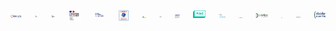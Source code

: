 <div class="columns is-multiline is-6 is-vcentered is-centered">
  <div class="column is-3 has-text-centered">
    <a class=""
      href="https://www.opendatafrance.net/"
      target="_blank">
      <img
        src="https://raw.githubusercontent.com/multi-coop/multi-site-contents/add-clients-logos/images/clients/odf-logo.svg"
        alt="OPEN DATA FRANCE"
      />
    </a>
  </div>
  <div class="column is-3 has-text-centered">
    <a class=""
      href="https://www.numerique.gouv.fr/dinum/"
      target="_blank">
      <img
        src="https://raw.githubusercontent.com/multi-coop/multi-site-contents/add-clients-logos/images/clients/dinum-logo.png"
        alt="DINUM"
      />
    </a>
  </div>
  <div class="column is-3 has-text-centered">
    <a class=""
      href="https://www.ecologie.gouv.fr/"
      target="_blank">
      <img
        src="https://raw.githubusercontent.com/multi-coop/multi-site-contents/add-clients-logos/images/clients/mte-logo.png"
        alt="MINISTERE DE LA TRANSITION ECOLOGIQUE"
      />
    </a>
  </div>
  <div class="column is-3 has-text-centered">
    <a class=""
      href="https://mer.gouv.fr/"
      target="_blank">
      <img
        src="https://raw.githubusercontent.com/multi-coop/multi-site-contents/add-clients-logos/images/clients/min-mer-logo.png"
        alt="MINISTERE DE LA MER"
      />
    </a>
  </div>
  <div class="column is-3 has-text-centered">
    <a class=""
      href="https://agence-cohesion-territoires.gouv.fr/"
      target="_blank">
      <img
        src="https://raw.githubusercontent.com/multi-coop/multi-site-contents/add-clients-logos/images/clients/anct-logo.png"
        alt="ANCT"
      />
    </a>
  </div>
  <div class="column is-3 has-text-centered">
    <a class=""
      href="https://www.ademe.fr"
      target="_blank">
      <img
        src="https://raw.githubusercontent.com/multi-coop/multi-site-contents/add-clients-logos/images/clients/ademe-logo.png"
        alt="ADEME"
      />
    </a>
  </div>
  <div class="column is-3 has-text-centered">
    <a class=""
      href="https://lafabriquedesmobilites.fr/"
      target="_blank">
      <img
        src="https://raw.githubusercontent.com/multi-coop/multi-site-contents/add-clients-logos/images/clients/fabmob-logo.png"
        alt="FABMOB"
      />
    </a>
  </div>
  <div class="column is-3 has-text-centered">
    <a class=""
      href="https://lamednum.coop/"
      target="_blank">
      <img
        src="https://raw.githubusercontent.com/multi-coop/multi-site-contents/add-clients-logos/images/clients/mednum-logo.jpg"
        alt="MEDNUM"
      />
    </a>
  </div>
  <div class="column is-3 has-text-centered">
    <a class=""
      href="https://www.mednum-bfc.fr/"
      target="_blank">
      <img
        src="https://raw.githubusercontent.com/multi-coop/multi-site-contents/add-clients-logos/images/clients/mednum-bfc-logo.png"
        alt="MEDNUM BFC"
      />
    </a>
  </div>
  <div class="column is-3 has-text-centered">
    <a class=""
      href="https://www.pingbase.net/"
      target="_blank">
      <img
        src="https://raw.githubusercontent.com/multi-coop/multi-site-contents/add-clients-logos/images/clients/ping-logo.png"
        alt="PING"
      />
    </a>
  </div>
  <div class="column is-3 has-text-centered">
    <a class=""
      href="https://conumm.fr/"
      target="_blank">
      <img
        src="https://raw.githubusercontent.com/multi-coop/multi-site-contents/add-clients-logos/images/clients/conumm-logo.png"
        alt="CONUMM"
      />
    </a>
  </div>
  <div class="column is-3 has-text-centered">
    <a class=""
      href="https://rhinocc.fr/"
      target="_blank">
      <img
        src="https://raw.githubusercontent.com/multi-coop/multi-site-contents/add-clients-logos/images/clients/rhinocc-logo.jpg"
        alt="RHINOCC"
      />
    </a>
  </div>
  <div class="column is-3 has-text-centered">
    <a class=""
      href="https://www.doubs.fr"
      target="_blank">
      <img
        src="https://raw.githubusercontent.com/multi-coop/multi-site-contents/add-clients-logos/images/clients/dept-doubs-logo.jpg"
        alt="DEPARTEMENT DU DOUBS"
      />
    </a>
  </div>
  <div class="column is-3 has-text-centered">
    <a class=""
      href="https://www.epa-senart.fr/"
      target="_blank">
      <img
        src="https://raw.githubusercontent.com/multi-coop/multi-site-contents/add-clients-logos/images/clients/epa-senart-logo.png"
        alt="EPA SENART"
      />
    </a>
  </div>
  <div class="column is-3 has-text-centered">
    <a class=""
      href="https://carto.francilin.fr/"
      target="_blank">
      <img
        src="https://raw.githubusercontent.com/multi-coop/multi-site-contents/add-clients-logos/images/clients/francilin-logo.jpg"
        alt="FRANCILIN"
      />
    </a>
  </div>
  <div class="column is-3 has-text-centered">
    <a class=""
      href="https://www.deciderensemble.com"
      target="_blank">
      <img
        src="https://raw.githubusercontent.com/multi-coop/multi-site-contents/add-clients-logos/images/clients/decider-ensemble-logo.jpg"
        alt="DECIDER ENSEMBLE"
      />
    </a>
  </div>
</div>
 